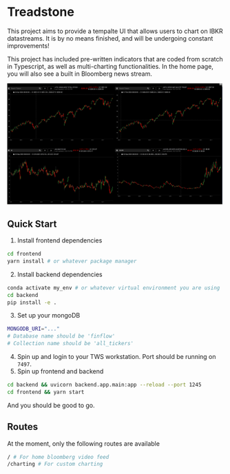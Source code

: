 # Treadstone

This project aims to provide a tempalte UI that allows users to chart on IBKR datastreams. It is by no means finished, and will be undergoing constant improvements! 

This project has included pre-written indicators that are coded from scratch in Typescript, as well as multi-charting functionalities. In the home page, you will also see a built in Bloomberg news stream.

<img src="./assets/sample-dashboard.png" width="500px"/>

## Quick Start

1. Install frontend dependencies
```bash
cd frontend
yarn install # or whatever package manager
```
2. Install backend dependencies
```bash
conda activate my_env # or whatever virtual environment you are using
cd backend
pip install -e .
```
3. Set up your mongoDB 
```bash
MONGODB_URI="..."
# Database name should be 'finflow'
# Collection name should be 'all_tickers'
```
4. Spin up and login to your TWS workstation. Port should be running on `7497`.
5. Spin up frontend and backend 
```bash
cd backend && uvicorn backend.app.main:app --reload --port 1245
cd frontend && yarn start
```

And you should be good to go.

## Routes
At the moment, only the following routes are available
```bash
/ # For home bloomberg video feed
/charting # For custom charting
```